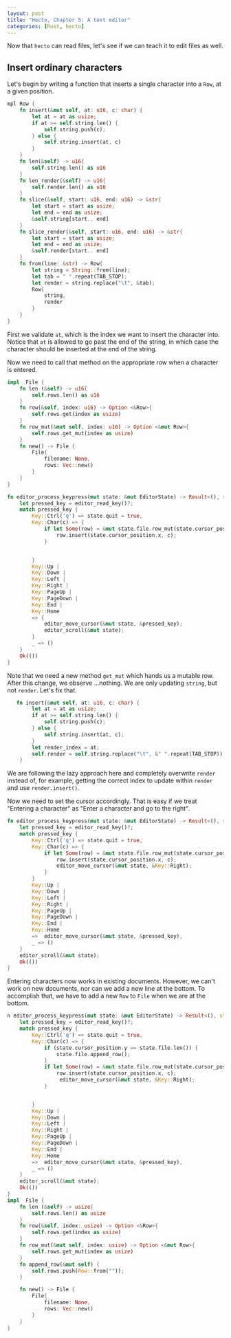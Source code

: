 ```yaml
---
layout: post
title: "Hecto, Chapter 5: A text editor"
categories: [Rust, hecto]
---
```

Now that `hecto` can read files, let's see if we can teach it to edit files as well.

## Insert ordinary characters

Let's begin by writing a function that inserts a single character into a `Row`, at a given position.

```rust
mpl Row {
    fn insert(&mut self, at: u16, c: char) {
        let at = at as usize;
        if at >= self.string.len() {
            self.string.push(c);
        } else {
            self.string.insert(at, c)
        }
    }
    fn len(&self) -> u16{
        self.string.len() as u16
    }
    fn len_render(&self) -> u16{
        self.render.len() as u16
    }
    fn slice(&self, start: u16, end: u16) -> &str{
        let start = start as usize;
        let end = end as usize;
        &self.string[start.. end]
    }
    fn slice_render(&self, start: u16, end: u16) -> &str{
        let start = start as usize;
        let end = end as usize;
        &self.render[start.. end]
    }
    fn from(line: &str) -> Row{
        let string = String::from(line);
        let tab = " ".repeat(TAB_STOP);
        let render = string.replace("\t", &tab);
        Row{
            string,
            render
        }
    }
}
```

First we validate `at`, which is the index we want to insert the character into. Notice that `at` is allowed to go past the end of the string, in which case the character should be inserted at the end of the string.

Now we need to call that method on the appropriate row when a character is entered.

```rust
impl  File {
    fn len (&self) -> u16{
        self.rows.len() as u16
    }
    fn row(&self, index: u16) -> Option <&Row>{
        self.rows.get(index as usize)
    }
    fn row_mut(&mut self, index: u16) -> Option <&mut Row>{
        self.rows.get_mut(index as usize)
    }
    fn new() -> File {
        File{
            filename: None,
            rows: Vec::new()
        }
    }
}

fn editor_process_keypress(mut state: &mut EditorState) -> Result<(), std::io::Error>{
    let pressed_key = editor_read_key()?;
    match pressed_key {
        Key::Ctrl('q') => state.quit = true,
        Key::Char(c) => {
            if let Some(row) = &mut state.file.row_mut(state.cursor_position.y) {
                row.insert(state.cursor_position.x, c);
            }


        }
        Key::Up |
        Key::Down |
        Key::Left |
        Key::Right |
        Key::PageUp |
        Key::PageDown |
        Key::End |
        Key::Home
        => {
            editor_move_cursor(&mut state, &pressed_key);
            editor_scroll(&mut state);
        }
        _ => ()
    }
    Ok(())
}

```
Note that we need a new method `get_mut` which hands us a mutable row. After this change, we observe ...nothing. We are only updating `string`, but not `render`. Let's fix that.

```rust
   fn insert(&mut self, at: u16, c: char) {
        let at = at as usize;
        if at >= self.string.len() {
            self.string.push(c);
        } else {
            self.string.insert(at, c);
        }
        let render_index = at;
        self.render = self.string.replace("\t", &" ".repeat(TAB_STOP));
    }
```

We are following the lazy approach here and completely overwrite `render` instead of, for example, getting the correct index to update within `render` and use `render.insert()`.

Now we need to set the cursor accordingly. That is easy if we treat "Entering a character" as "Enter a character and go to the right".
```rust
fn editor_process_keypress(mut state: &mut EditorState) -> Result<(), std::io::Error>{
    let pressed_key = editor_read_key()?;
    match pressed_key {
        Key::Ctrl('q') => state.quit = true,
        Key::Char(c) => {
            if let Some(row) = &mut state.file.row_mut(state.cursor_position.y) {
                row.insert(state.cursor_position.x, c);
                editor_move_cursor(&mut state, &Key::Right);
            }
        }
        Key::Up |
        Key::Down |
        Key::Left |
        Key::Right |
        Key::PageUp |
        Key::PageDown |
        Key::End |
        Key::Home
        =>  editor_move_cursor(&mut state, &pressed_key),
        _ => ()
    }
    editor_scroll(&mut state);
    Ok(())
}
```

Entering characters now works in existing documents. However, we can't work on new documents, nor can we add a new line at the bottom. To accomplish that, we have to add a new `Row` to `File` when we are at the bottom.

```rust
n editor_process_keypress(mut state: &mut EditorState) -> Result<(), std::io::Error>{
    let pressed_key = editor_read_key()?;
    match pressed_key {
        Key::Ctrl('q') => state.quit = true,
        Key::Char(c) => {
            if (state.cursor_position.y == state.file.len()) {
                state.file.append_row();
            }
            if let Some(row) = &mut state.file.row_mut(state.cursor_position.y) {
                row.insert(state.cursor_position.x, c);
                 editor_move_cursor(&mut state, &Key::Right);
            }


        }
        Key::Up |
        Key::Down |
        Key::Left |
        Key::Right |
        Key::PageUp |
        Key::PageDown |
        Key::End |
        Key::Home
        =>  editor_move_cursor(&mut state, &pressed_key),
        _ => ()
    }
    editor_scroll(&mut state);
    Ok(())
}
impl  File {
    fn len (&self) -> usize{
        self.rows.len() as usize
    }
    fn row(&self, index: usize) -> Option <&Row>{
        self.rows.get(index as usize)
    }
    fn row_mut(&mut self, index: usize) -> Option <&mut Row>{
        self.rows.get_mut(index as usize)
    }
    fn append_row(&mut self) {
        self.rows.push(Row::from(""));
    }

    fn new() -> File {
        File{
            filename: None,
            rows: Vec::new()
        }
    }
}
```
